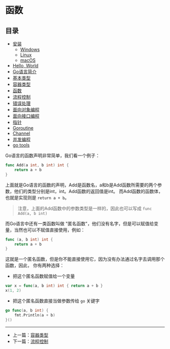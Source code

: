 # 函数

## 目录

- [安装](./installation_linux.md)
    - [Windows](./installation_windows.md)
    - [Linux](./installation_linux.md)
    - [macOS](./installation_mac_os.md)
- [Hello, World](./hello_world.md)
- [Go语言简介](./intro.md)
- [基本类型](./basic_types.md)
- [容器类型](./composite_types.md)
- [函数](./function.md)
- [流程控制](./flow.md)
- [错误处理](./errors.md)
- [面向对象编程](./oo.md)
- [面向接口编程](./interface.md)
- [指针](./pointers.md)
- [Goroutine](./goroutine.md)
- [Channel](./channel.md)
- [并发编程](./concurrency.md)
- [go tools](./go_tool.md)

Go语言的函数声明非常简单，我们看一个例子：

```go
func Add(a int, b int) int {
    return a + b
}
```

上面就是Go语言的函数的声明，Add是函数名，a和b是Add函数所需要的两个参数，他们的类型分别是int，int。Add函数的返回值是int。
而Add函数的函数体，也就是实现则是 `return a + b`。

> 注意，上面的Add函数中的参数类型是一样的，因此也可以写成 `func Add(a, b int)`

而Go语言中还有一类函数叫做 "匿名函数"，他们没有名字，但是可以赋值给变量，当然也可以不赋值直接使用，例如：

```go
func (a, b int) int {
    return a + b
}
```

这就是一个匿名函数，但是你不能直接使用它，因为没有办法通过名字去调用那个函数，因此，
你有两种选择：

- 把这个匿名函数赋值给一个变量

```go
var x = func(a, b int) int { return a + b }
x(1, 2)
```

- 把这个匿名函数直接当做参数传给 `go` 关键字

```go
go func(a, b int) {
    fmt.Println(a + b)
}()
```
---

- 上一篇：[容器类型](./composite_types.md)
- 下一篇：[流程控制](./flow.md)
